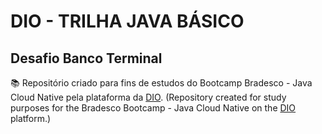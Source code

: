 # DIO - TRILHA JAVA BÁSICO
## Desafio Banco Terminal

📚 Repositório criado para fins de estudos do Bootcamp Bradesco - Java Cloud Native pela plataforma da [DIO](https://web.dio.me/). (Repository created for study purposes for the Bradesco Bootcamp - Java Cloud Native on the [DIO](https://web.dio.me/) platform.)
